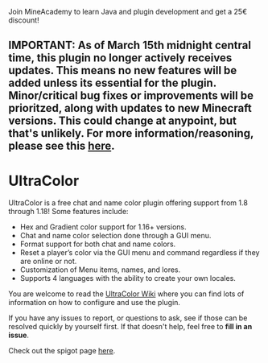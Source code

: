 <!--- Commented out since enrollment for this program is closed.
<p align="center">
  Do you want to build your own plugins with features unique to only your server?
  
  <a href="https://bit.ly/3lZiAsT">
    <img src="https://i.imgur.com/OJuN0qP.png" />
  </a>
</p> --->

Join MineAcademy to learn Java and plugin development and get a 25€ discount!

## IMPORTANT: As of March 15th midnight central time, this plugin no longer actively receives updates. This means no new features will be added unless its essential for the plugin. Minor/critical bug fixes or improvements will be prioritzed, along with updates to new Minecraft versions. This could change at anypoint, but that's unlikely. For more information/reasoning, please see this [here](https://docs.google.com/document/d/1BXdOsQdvIeQCgBGsSJV0EkSn9jh67ZInoutuYd5i-3A/edit?usp=sharing).

# UltraColor
UltraColor is a free chat and name color plugin offering support from 1.8 through 1.18! Some features include:

* Hex and Gradient color support for 1.16+ versions.
* Chat and name color selection done through a GUI menu.
* Format support for both chat and name colors.
* Reset a player’s color via the GUI menu and command regardless if they are online or not.
* Customization of Menu items, names, and lores.
* Supports 4 languages with the ability to create your own locales.

You are welcome to read the [UltraColor Wiki](https://github.com/UltimateGamer200/UltraColor/wiki) where you can find lots of information on how to configure and use the plugin.

If you have any issues to report, or questions to ask, see if those can be resolved quickly by yourself first. If that doesn't help, feel free to **fill in an issue**.

Check out the spigot page [here](https://www.spigotmc.org/resources/ultracolor.85332/).

